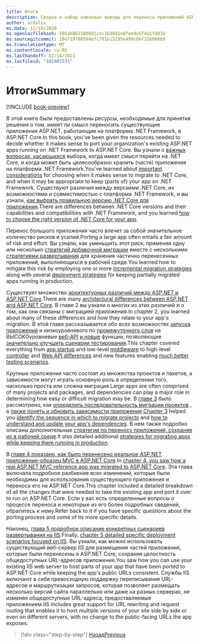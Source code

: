 ```yaml
---
title: Итоги
description: Сводка и набор ключевых выводы для переноса приложений ASP.NET MVC и веб-API 2 в ASP.NET Core.
author: ardalis
ms.date: 12/16/2020
ms.openlocfilehash: 596ab8621008d1cdc16d841e8faede5f4a1fdd16
ms.sourcegitcommit: 10e719780594efc781b15295e499c66f316068b8
ms.translationtype: MT
ms.contentlocale: ru-RU
ms.lasthandoff: 02/14/2021
ms.locfileid: "102401531"
---
```

# <a name="summary"></a><span data-ttu-id="f2515-103">Итоги</span><span class="sxs-lookup"><span data-stu-id="f2515-103">Summary</span></span>

[!INCLUDE [book-preview](../../../includes/book-preview.md)]

<span data-ttu-id="f2515-104">В этой книге были предоставлены ресурсы, необходимые для принятия решения о том, имеет ли смысл переносить существующие приложения ASP.NET, работающие на платформа .NET Framework, в ASP.NET Core.</span><span class="sxs-lookup"><span data-stu-id="f2515-104">In this book, you've been given the resources needed to decide whether it makes sense to port your organization's existing ASP.NET apps running on .NET Framework to ASP.NET Core.</span></span> <span data-ttu-id="f2515-105">Вы узнали о [важных вопросах, касающихся](migration-considerations.md) выбора, когда имеет смысл перейти на .NET Core, и когда может быть целесообразно хранить (части) приложения на платформа .NET Framework.</span><span class="sxs-lookup"><span data-stu-id="f2515-105">You've learned about [important considerations](migration-considerations.md) for choosing when it makes sense to migrate to .NET Core, and when it may be appropriate to keep (parts of) your app on .NET Framework.</span></span> <span data-ttu-id="f2515-106">Существуют различия между версиями .NET Core, их возможностями и совместимостью с платформа .NET Framework, и вы узнали, [как выбрать правильную версию .NET Core для приложения](choose-net-core-version.md).</span><span class="sxs-lookup"><span data-stu-id="f2515-106">There are differences between .NET Core versions and their capabilities and compatibilities with .NET Framework, and you learned [how to choose the right version of .NET Core for your app](choose-net-core-version.md).</span></span>

<span data-ttu-id="f2515-107">Перенос большого приложения часто влечет за собой значительное количество рисков и усилий.</span><span class="sxs-lookup"><span data-stu-id="f2515-107">Porting a large app often entails a fair amount of risk and effort.</span></span> <span data-ttu-id="f2515-108">Вы узнали, как уменьшить этот риск, применяя одну или несколько [стратегий добавочной миграции](incremental-migration-strategies.md) вместе с несколькими [стратегиями развертывания](deployment-strategies.md) для хранения частично перенесенных приложений, выполняющихся в рабочей среде.</span><span class="sxs-lookup"><span data-stu-id="f2515-108">You learned how to mitigate this risk by employing one or more [incremental migration strategies](incremental-migration-strategies.md) along with several [deployment strategies](deployment-strategies.md) for keeping partially migrated apps running in production.</span></span>

<span data-ttu-id="f2515-109">Существует множество [архитектурных различий между ASP.NET и ASP.NET Core](architectural-differences.md).</span><span class="sxs-lookup"><span data-stu-id="f2515-109">There are many [architectural differences between ASP.NET and ASP.NET Core](architectural-differences.md).</span></span> <span data-ttu-id="f2515-110">В главе 2 вы узнали о многих из этих различий и о том, как они связаны с миграцией приложения.</span><span class="sxs-lookup"><span data-stu-id="f2515-110">In chapter 2, you learned about many of these differences and how they relate to your app's migration.</span></span> <span data-ttu-id="f2515-111">В этой главе рассказывается обо всех возможностях [запуска приложений](app-startup-differences.md) и низкоуровневого по [промежуточного слоя](middleware-modules-handlers.md) на ВЫСОКОуровневые [веб-API](webapi-differences.md) [и новые](controller-differences.md) функции, позволяющие [значительно улучшить сценарии тестирования](testing-differences.md).</span><span class="sxs-lookup"><span data-stu-id="f2515-111">This chapter covered everything from [app startup](app-startup-differences.md) and low-level [middleware](middleware-modules-handlers.md) to high-level [controller](controller-differences.md) and [Web API differences](webapi-differences.md) and new features enabling [much better testing scenarios](testing-differences.md).</span></span>

<span data-ttu-id="f2515-112">Крупные приложения часто состоят из множества проектов и пакетов, а зависимости могут играть основную роль в определении того, насколько проста или сложна миграция.</span><span class="sxs-lookup"><span data-stu-id="f2515-112">Large apps are often comprised of many projects and packages, and dependencies can play a major role in determining how easy or difficult migration may be.</span></span> <span data-ttu-id="f2515-113">В [главе 3](migrate-large-solutions.md) было рассмотрено, как [определить последовательность миграции проектов](identify-migration-sequence.md) , а [также понять и обновить зависимости приложения](understand-update-dependencies.md).</span><span class="sxs-lookup"><span data-stu-id="f2515-113">[Chapter 3](migrate-large-solutions.md) helped you [identify the sequence in which to migrate projects](identify-migration-sequence.md) and [how to understand and update your app's dependencies](understand-update-dependencies.md).</span></span> <span data-ttu-id="f2515-114">В нем также подробно описаны дополнительные [стратегии по переносу приложений, сохраняя их в рабочей среде](strategies-migrating-in-production.md).</span><span class="sxs-lookup"><span data-stu-id="f2515-114">It also detailed additional [strategies for migrating apps while keeping them running in production](strategies-migrating-in-production.md).</span></span>

<span data-ttu-id="f2515-115">В [главе 4 показано, как было перенесено реальное ASP.NET приложение-образец MVC в ASP.NET Core](example-migration-eshop.md).</span><span class="sxs-lookup"><span data-stu-id="f2515-115">In [chapter 4, you saw how a real ASP.NET MVC reference app was migrated to ASP.NET Core](example-migration-eshop.md).</span></span> <span data-ttu-id="f2515-116">Эта глава включала подробное разбиение всех изменений, которые были необходимы для использования существующего приложения и переноса его на ASP.NET Core.</span><span class="sxs-lookup"><span data-stu-id="f2515-116">This chapter included a detailed breakdown of all the changes that were needed to take the existing app and port it over to run on ASP.NET Core.</span></span> <span data-ttu-id="f2515-117">Если у вас есть определенные вопросы о процессе переноса и некоторые из его более подробных сведений, обратитесь к нему.</span><span class="sxs-lookup"><span data-stu-id="f2515-117">Refer back to it if you have specific questions about the porting process and some of its more specific details.</span></span>

<span data-ttu-id="f2515-118">Наконец, [глава 5 подробное описание конкретных сценариев развертывания на IIS](deployment-scenarios.md).</span><span class="sxs-lookup"><span data-stu-id="f2515-118">Finally, [chapter 5 detailed specific deployment scenarios focused on IIS](deployment-scenarios.md).</span></span> <span data-ttu-id="f2515-119">Вы узнали, как можно использовать существующий веб-сервер IIS для размещения частей приложения, которые были перенесены в ASP.NET Core, сохраняя целостность общедоступных URL-адресов приложения.</span><span class="sxs-lookup"><span data-stu-id="f2515-119">You saw how you can use your existing IIS web server to host parts of your app that have been ported to ASP.NET Core while keeping the app's public URLs consistent.</span></span> <span data-ttu-id="f2515-120">Службы IIS включают в себя превосходную поддержку переписывания URL-адресов и маршрутизации запросов, которая позволяет размещать несколько версий сайта параллельно или даже на разных серверах, не изменяя общедоступные URL-адреса, предоставляемые приложением.</span><span class="sxs-lookup"><span data-stu-id="f2515-120">IIS includes great support for URL rewriting and request routing that enables it to host multiple versions of your site side by side or even on different servers, with no change to the public-facing URLs the app exposes.</span></span>

>[!div class="step-by-step"]
>[<span data-ttu-id="f2515-121">Назад</span><span class="sxs-lookup"><span data-stu-id="f2515-121">Previous</span></span>](deployment-scenarios.md)
